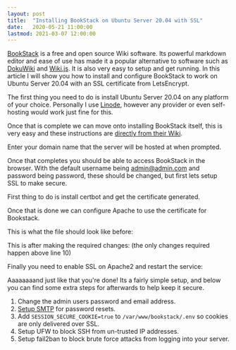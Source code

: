 ```yaml
---
layout: post
title:  "Installing BookStack on Ubuntu Server 20.04 with SSL"
date:   2020-05-21 11:00:00
lastmod: 2021-03-07 12:00:00
---
```


[BookStack](https://www.bookstackapp.com/) is a free and open source Wiki software. Its powerful markdown editor and ease of use has made it a popular alternative to software such as [DokuWiki](https://www.dokuwiki.org/DokuWiki) and [Wiki.js](https://wiki.js.org/). It is also very easy to setup and get running. In this article I will show you how to install and configure BookStack to work on Ubuntu Server 20.04 with an SSL certificate from LetsEncrypt.

The first thing you need to do is install Ubuntu Server 20.04 on any platform of your choice. Personally I use [Linode](https://www.linode.com/), however any provider or even self-hosting would work just fine for this.

Once that is complete we can move onto installing BookStack itself, this is very easy and these instructions are [directly from their Wiki](https://www.bookstackapp.com/docs/admin/installation/#ubuntu-2004).

<script src="https://gist.github.com/CorruptComputer/83206999a8d98bac6bcdcb0fef8f9632.js"></script>

Enter your domain name that the server will be hosted at when prompted.

Once that completes you should be able to access BookStack in the browser. With the default username being admin@admin.com and password being password, these should be changed, but first lets setup SSL to make secure.

First thing to do is install certbot and get the certificate generated.

<script src="https://gist.github.com/CorruptComputer/33b7441b6d020c074c3954979bd98886.js"></script>

Once that is done we can configure Apache to use the certificate for Bookstack.

This is what the file should look like before: <script src="https://gist.github.com/CorruptComputer/31290e6174dd5d0f497b37f802c46987.js"></script>

This is after making the required changes: (the only changes required happen above line 10) <script src="https://gist.github.com/CorruptComputer/10724d22cc8b9b8be2ee4830a38016b1.js"></script>

Finally you need to enable SSL on Apache2 and restart the service: <script src="https://gist.github.com/CorruptComputer/36ece391cb4ab83767971bae4b1059ee.js"></script>

Aaaaaaaand just like that you're done! Its a fairly simple setup, and below you can find some extra steps for afterwards to help keep it secure.

1. Change the admin users password and email address.
2. [Setup SMTP](https://www.bookstackapp.com/docs/admin/email-config/) for password resets.
3. Add `SESSION_SECURE_COOKIE=true` to `/var/www/bookstack/.env` so cookies are only delivered over SSL.
4. Setup UFW to block SSH from un-trusted IP addresses.
5. Setup fail2ban to block brute force attacks from logging into your server.